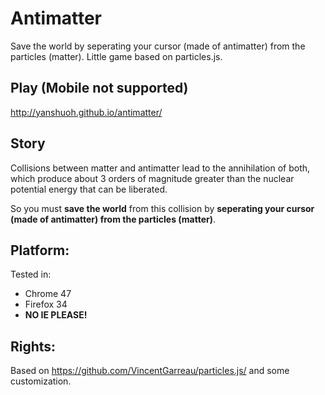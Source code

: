 # Antimatter
Save the world by seperating your cursor (made of antimatter) from the particles (matter). Little game based on particles.js.

## Play (Mobile not supported)
http://yanshuoh.github.io/antimatter/

## Story
Collisions between matter and antimatter lead to the annihilation of both, which produce about 3 orders of magnitude greater than the nuclear potential energy that can be liberated.

So you must **save the world** from this collision by **seperating your cursor (made of antimatter) from the particles (matter)**.

## Platform:
Tested in:
* Chrome 47
* Firefox 34
* **NO IE PLEASE!**

## Rights:
Based on https://github.com/VincentGarreau/particles.js/ and some customization.






